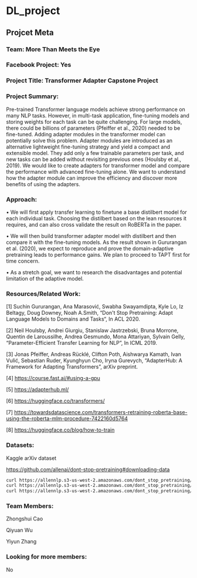 # DL_project

## Projcet Meta

### Team: More Than Meets the Eye

### Facebook Project: Yes

### Project Title: Transformer Adapter Capstone Project

### Project Summary:

Pre-trained Transformer language models achieve strong performance on many NLP tasks. However, in multi-task application, fine-tuning models and storing weights for each task can be quite challenging. For large models, there could be billions of parameters (Pfeiffer et al., 2020) needed to be fine-tuned. Adding adapter modules in the transformer model can potentially solve this problem. Adapter modules are introduced as an alternative lightweight fine-tuning strategy and yield a compact and extensible model. They add only a few trainable parameters per task, and new tasks can be added without revisiting previous ones (Houlsby et al., 2019). We would like to create adapters for transformer model and compare the performance with advanced fine-tuning alone. We want to understand how the adapter module can improve the efficiency and discover more benefits of using the adapters.


### Approach:

•	We will first apply transfer learning to finetune a base distilbert model for each individual task. Choosing the distilbert based on the lean resources it requires, and can also cross validate the result on RoBERTa in the paper.

•	We will then build transformer adapter model with distilbert and then compare it with the fine-tuning models. As the result shown in Gururangan et al. (2020), we expect to reproduce and prove the domain-adaptive pretraining leads to performance gains. We plan to proceed to TAPT first for time concern.

•	As a stretch goal, we want to research the disadvantages and potential limitation of the adaptive model.

### Resources/Related Work:
[1] Suchin Gururangan, Ana Marasović, Swabha Swayamdipta, Kyle Lo, Iz Beltagy, Doug Downey, Noah A.Smith, “Don't Stop Pretraining: Adapt Language Models to Domains and Tasks“, In ACL 2020.

[2] Neil Houlsby, Andrei Giurgiu, Stanislaw Jastrzebski, Bruna Morrone, Quentin de Laroussilhe, Andrea Gesmundo, Mona Attariyan, Sylvain Gelly, “Parameter-Efficient Transfer Learning for NLP”, In ICML 2019.

[3] Jonas Pfeiffer, Andreas Rücklé, Clifton Poth, Aishwarya Kamath, Ivan Vulić, Sebastian Ruder, Kyunghyun Cho, Iryna Gurevych, “AdapterHub: A Framework for Adapting Transformers”, arXiv preprint.

[4] https://course.fast.ai/#using-a-gpu

[5] https://adapterhub.ml/

[6] https://huggingface.co/transformers/

[7] https://towardsdatascience.com/transformers-retraining-roberta-base-using-the-roberta-mlm-procedure-7422160d5764

[8] https://huggingface.co/blog/how-to-train

### Datasets:

Kaggle arXiv dataset

https://github.com/allenai/dont-stop-pretraining#downloading-data
```bash
curl https://allennlp.s3-us-west-2.amazonaws.com/dont_stop_pretraining/data/chemprot/train.jsonl -o ./data/train.jsonl
curl https://allennlp.s3-us-west-2.amazonaws.com/dont_stop_pretraining/data/chemprot/dev.jsonl -o ./data/dev.jsonl
curl https://allennlp.s3-us-west-2.amazonaws.com/dont_stop_pretraining/data/chemprot/test.jsonl -o ./data/test.jsonl
```
### Team Members:

Zhongshui Cao

Qiyuan Wu

Yiyun Zhang

### Looking for more members:
No
